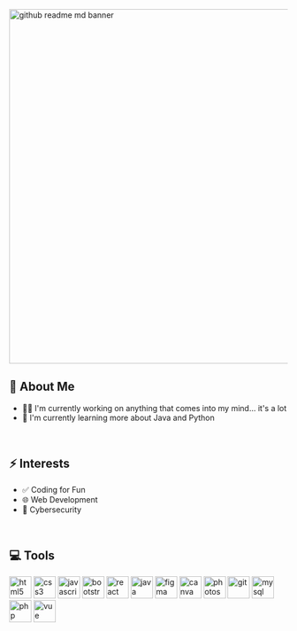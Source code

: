 <img width="1280" height="640" alt="github readme md banner" src="https://github.com/user-attachments/assets/83bb7175-fa5b-4525-8e1e-de30d5887ca4" />

## 🚀 About Me
- 👩‍💻 I'm currently working on anything that comes into my mind... it's a lot
- 🧠 I'm currently learning more about Java and Python

<br/>

## ⚡ Interests
- ✅ Coding for Fun
- 🌐 Web Development
- 🔏 Cybersecurity

<br/>

## 💻 Tools
<img src="https://github.com/user-attachments/assets/0c88b6e6-a323-4bfc-a2f0-3d4a22060031" alt="html5" width="40" height="40"/>
<img src="https://github.com/user-attachments/assets/78a447cd-ed20-41a1-96d5-0ae296c5f315" alt="css3" width="40" height="40"/>
<img src="https://github.com/user-attachments/assets/2792e8aa-05c5-4e51-8694-24314e46a00a" alt="javascript" width="40" height="40"/>
<img src="https://github.com/user-attachments/assets/39468bb0-0f77-493a-8164-32d08eeb1129" alt="bootstrap" width="40" height="40"/>
<img src="https://github.com/user-attachments/assets/49e8e8b5-e73e-4915-a064-2976c3e3cc93" alt="react" width="40" height="40"/>
<img src="https://github.com/user-attachments/assets/2246ba87-f24f-457f-828d-5873aa4085e6" alt="java" width="40" height="40"/>
<img src="https://github.com/renzomrtn/renzomrtn/assets/134070725/d48352a6-cfeb-4e29-ac1c-e06a6a4de850" alt="figma" width="40" height="40"/>
<img src="https://github.com/renzomrtn/renzomrtn/assets/134070725/5667ccb1-f8e1-4519-9986-65084c572ac0" alt="canva" width="40" height="40"/>
<img src="https://github.com/renzomrtn/renzomrtn/assets/134070725/0cd1ed18-8a9b-4fd6-be30-aa0448d5d664" alt="photoshop" width="40" height="40"/>
<img src="https://github.com/renzomrtn/renzomrtn/assets/134070725/5480052d-8023-4d22-bceb-09a66d150504" alt="git" width="40" height="40"/>
<img width="40" height="40" alt="mysql" src="https://github.com/user-attachments/assets/e7360232-a944-42ad-b1bf-168ed05b46f6" />
<img width="40" height="40" alt="php" src="https://github.com/user-attachments/assets/0a7b7ae9-cf6e-4787-9c48-f2571525ac1f" />
<img width="40" height="40" alt="vue" src="https://github.com/user-attachments/assets/710fe2b7-cad5-4646-9bcc-32d4cd59be8c" />
